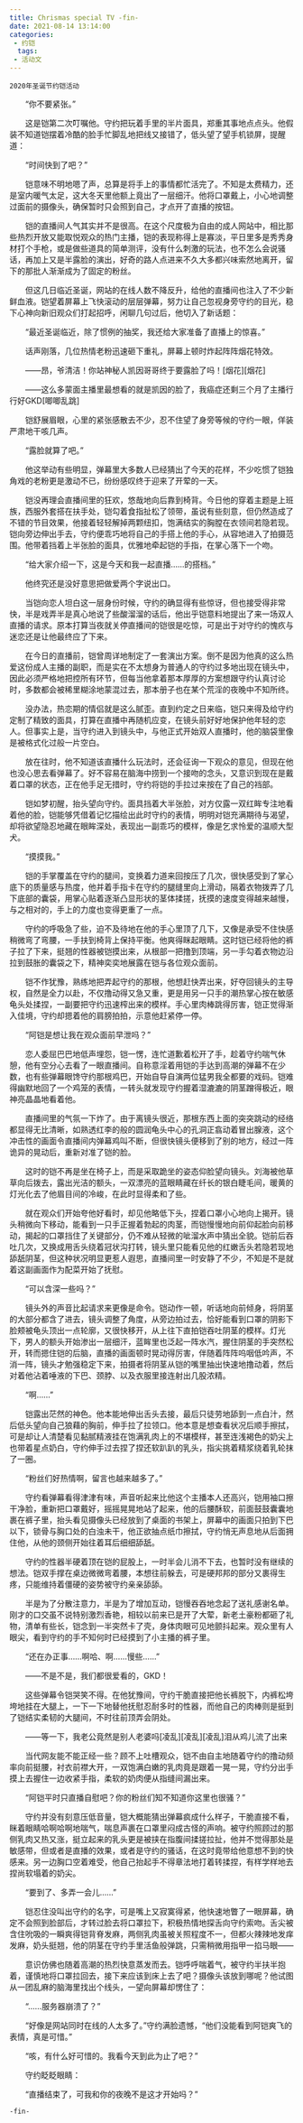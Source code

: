 ```yaml
---
title: Chrismas special TV -fin-
date: 2021-08-14 13:14:00
categories:
 - 约铠
  tags: 
 - 活动文
---
```


    2020年圣诞节约铠活动

　　“你不要紧张。”

　　这是铠第二次叮嘱他。守约把玩着手里的半片面具，郑重其事地点点头。他假装不知道铠摆着冷酷的脸手忙脚乱地把线又接错了，低头望了望手机锁屏，提醒道：

　　“时间快到了吧？”

　　铠意味不明地嗯了声，总算是将手上的事情都忙活完了。不知是太费精力，还是室内暖气太足，这大冬天里他额上竟出了一层细汗。他将口罩戴上，小心地调整过面前的摄像头，确保暂时只会照到自己，才点开了直播的按钮。

　　铠的直播间人气其实并不是很高。在这个尺度极为自由的成人网站中，相比那些热烈开放又能取悦观众的热门主播，铠的表现称得上是寡淡，平日里多是秀秀身材打个手枪，或是做些道具的简单测评，没有什么刺激的玩法，也不怎么会说骚话，再加上又是半露脸的演出，好奇的路人点进来不久大多都兴味索然地离开，留下的那批人渐渐成为了固定的粉丝。

　　但这几日临近圣诞，网站的在线人数不降反升，给他的直播间也注入了不少新鲜血液。铠望着屏幕上飞快滚动的层层弹幕，努力让自己忽视身旁守约的目光，稳下心神向新旧观众们打起招呼，闲聊几句过后，他切入了新话题：

　　“最近圣诞临近，除了惯例的抽奖，我还给大家准备了直播上的惊喜。”

　　话声刚落，几位热情老粉迅速砸下重礼，屏幕上顿时炸起阵阵烟花特效。

　　——昂，爷清洁！你站神秘人凯因哥哥终于要露脸了吗！[烟花][烟花]

　　——这么多蒙面主播里最想看的就是凯因的脸了，我癌症还剩三个月了主播行行好GKD[唧唧乱跳]

　　铠舒展眉眼，心里的紧张感散去不少，忍不住望了身旁等候的守约一眼，佯装严肃地干咳几声。

　　“露脸就算了吧。”

　　他这举动有些明显，弹幕里大多数人已经猜出了今天的花样，不少吃惯了铠独角戏的老粉更是激动不已，纷纷感叹终于迎来了开荤的一天。

　　铠没再理会直播间里的狂欢，悠哉地向后靠到椅背。今日他的穿着主题是上班族，西服外套搭在扶手处，铠勾着食指扯松了领带，虽说有些刻意，但仍然造成了不错的节目效果，他接着轻轻解掉两颗纽扣，饱满结实的胸膛在衣领间若隐若现。铠向旁边伸出手去，守约便乖巧地将自己的手搭上他的手心，从容地进入了拍摄范围。他带着挡着上半张脸的面具，优雅地牵起铠的手指，在掌心落下一个吻。

　　“给大家介绍一下，这是今天和我一起直播……的搭档。”

　　他终究还是没好意思把做爱两个字说出口。

　　当铠向恋人坦白这一层身份时候，守约的确显得有些惊讶，但也接受得非常快，半是戏弄半是真心地说了些酸溜溜的话后，他出乎铠意料地提出了来一场双人直播的请求。原本打算当夜就关停直播间的铠很是吃惊，可是出于对守约的愧疚与迷恋还是让他最终应了下来。

　　在今日的直播前，铠曾周详地制定了一套演出方案。倒不是因为他真的这么热爱这份成人主播的副职，而是实在不太想身为普通人的守约过多地出现在镜头中，因此必须严格地把控所有环节，但每当他拿着那本厚厚的方案想跟守约认真讨论时，多数都会被稀里糊涂地蒙混过去，那本册子也在某个荒淫的夜晚中不知所终。

　　没办法，热恋期的情侣就是这么腻歪。直到约定之日来临，铠只来得及给守约定制了精致的面具，打算在直播中再随机应变，在镜头前好好地保护他年轻的恋人。但事实上是，当守约进入到镜头中，与他正式开始双人直播时，他的脑袋里像是被格式化过般一片空白。

　　放在往时，他不知道该直播什么玩法时，还会征询一下观众的意见，但现在他也没心思去看弹幕了。好不容易在脑海中捞到一个接吻的念头，又意识到现在是戴着口罩的状态，正在他手足无措时，守约将铠的手拉过来按在了自己的裆部。

　　铠如梦初醒，抬头望向守约。面具挡着大半张脸，对方仅露一双红眸专注地看着他的脸，铠能够凭借着记忆描绘出此时守约的表情，明明对铠充满期待与渴望，却将欲望隐忍地藏在眼眸深处，表现出一副乖巧的模样，像是乞求怜爱的温顺大型犬。

　　“摸摸我。”

　　铠的手掌覆盖在守约的腿间，变换着力道来回按压了几次，很快感受到了掌心底下的质量感与热度，他并着手指卡在守约的腿缝里向上滑动，隔着衣物拨弄了几下底部的囊袋，用掌心贴着逐渐凸显形状的茎体揉搓，抚摸的速度变得越来越慢，与之相对的，手上的力度也变得更重了一点。

　　守约的呼吸急了些，迫不及待地在他的手心里顶了几下，又像是承受不住快感稍微弯了弯腰，一手扶到椅背上保持平衡。他爽得眯起眼睛。这时铠已经将他的裤子拉了下来，挺翘的性器被铠摸出来，从根部一把撸到顶端，另一手勾着衣物边沿拉到鼓胀的囊袋之下，精神奕奕地展露在铠与各位观众面前。

　　铠不作犹豫，熟练地把弄起守约的那根，他想赶快弄出来，好夺回镜头的主导权，自然是全力以赴，不仅撸动得又急又重，更是用另一只手的潮热掌心按在敏感龟头处揉捏，一副要把守约迅速榨出来的模样。手心里肉棒跳得厉害，铠正觉得渐入佳境，守约却摁着他的肩膀拍拍，示意他赶紧停一停。

　　“阿铠是想让我在观众面前早泄吗？”

　　恋人委屈巴巴地低声埋怨，铠一愣，连忙道歉着松开了手，趁着守约喘气休憩，他有空分心去看了一眼直播间。自称意淫着用铠的手达到高潮的弹幕不在少数，也有些弹幕眼馋守约那根鸡巴，开始自导自演两位猛男我全都要的戏码。铠难得幽默地回了一个鸡笼的表情，一转头就发现守约握着湿漉漉的阴茎蹭得极近，眼神亮晶晶地看着他。

　　直播间里的气氛一下炸了。由于离镜头很近，那根东西上面的突突跳动的经络都显得无比清晰，如熟透红李的般的圆润龟头中心的孔洞正翕动着冒出腺液，这个冲击性的画面令直播间内弹幕鸡叫不断，但很快镜头便移到了别的地方，经过一阵诡异的晃动后，重新对准了铠的脸。

　　这时的铠不再是坐在椅子上，而是采取跪坐的姿态仰脸望向镜头。刘海被他草草向后拨去，露出光洁的额头，一双漂亮的蓝眼睛藏在纤长的银白睫毛间，暖黄的灯光化去了他眉目间的冷峻，在此时显得柔和了些。

　　就在观众们开始夸他好看时，却见他略低下头，捏着口罩小心地向上揭开。镜头稍微向下移动，能看到一只手正握着勃起的肉茎，而铠慢慢地向前仰起脸向前移动，揭起的口罩挡住了关键部分，仍不难从轻微的呲溜水声中猜出全貌。铠前后吞吐几次，又换成用舌头绕着冠状沟打转，镜头里只能看见他的红嫩舌头若隐若现地舔舐阴茎，但这种状况明显更惹人遐思，直播间里一时安静了不少，不知是不是就着这副画面作为配菜开始了抚慰。

　　“可以含深一些吗？”

　　镜头外的声音比起请求来更像是命令。铠动作一顿，听话地向前倾身，将阴茎的大部分都含了进去，镜头调整了角度，从旁边拍过去，恰好能看到口罩的阴影下脸颊被龟头顶出一点轮廓，又很快移开，从上往下直拍铠吞吐阴茎的模样。灯光下，男人的额头开始渗出一层细汗，蓝眸里也泛起一阵水汽，握住阴茎的手突然松开，转而摁住铠的后脑，直播的画面顿时晃动得厉害，伴随着阵阵呜咽低吟声，不消一阵，镜头才勉强稳定下来，拍摄者将阴茎从铠的嘴里抽出快速地撸动着，然后对着他沾着唾液的下巴、颈脖、以及衣服里接连射出几股浓精。

　　“啊……”

　　铠露出茫然的神色。他本能地伸出舌头去接，最后只徒劳地舔到一点白汁，然后低头望向自己狼藉的胸前，伸手拉了拉领口。他本意是想查看状况后顺手擦拭，可是却让人清楚看见黏腻精液挂在饱满乳肉上的不堪模样，甚至连浅褐色的奶尖上也带着星点奶白，守约伸手过去捏了捏还软趴趴的乳头，指尖挑着精浆绕着乳轮抹了一圈。

　　“粉丝们好热情啊，留言也越来越多了。”

　　守约看弹幕看得津津有味，声音听起来比他这个主播本人还高兴，铠用袖口擦干净脸，重新把口罩戴好，摇摇晃晃地站了起来，他的后腰酥软，前面鼓鼓囊囊地裹在裤子里，抬头看见摄像头已经放到了桌面的书架上，屏幕中的画面只拍到下巴以下，锁骨与胸口处的白浊未干，他正欲抽点纸巾擦拭，守约悄无声息地从后面拥住他，从他的颈侧开始往着耳后细细舔舐。

　　守约的性器半硬着顶在铠的屁股上，一时半会儿消不下去，也暂时没有继续的想法。铠双手撑在桌边微微弯着腰，本想往前躲去，可是硬邦邦的部分又裹得生疼，只能维持着僵硬的姿势被守约亲亲舔舔。

　　半是为了分散注意力，半是为了增加互动，铠慢吞吞地念起了送礼感谢名单。刚才的口交虽不说特别激烈香艳，相较以前来已是开了大荤，新老土豪粉都砸了礼物，清单有些长，铠念到一半突然卡了壳，身体肉眼可见地颤抖起来。观众里有人眼尖，看到守约的手不知何时已经摸到了小主播的裤子里。

　　“还在办正事……啊哈、啊……慢些……”

　　——不是不是，我们都很爱看的，GKD！

　　这些弹幕令铠哭笑不得。在他犹豫间，守约干脆直接把他长裤脱下，内裤松垮垮地挂在大腿上，一下一下地替他抚慰忍耐多时的性器，而他自己的肉棒则是挺到了铠结实柔韧的大腿间，不时往前顶弄会阴处。

　　——等一下，我老公竟然是别人老婆吗[凌乱][凌乱][凌乱]泪从鸡儿流了出来

　　当代网友能不能正经一些？顾不上吐槽观众，铠不由自主地随着守约的撸动频率向前挺腰，衬衣前襟大开，一双饱满白嫩的乳肉竟是跟着一晃一晃，守约分出手摸上去握住一边收紧手指，柔软的奶肉便从指缝间漏出来。

　　“阿铠平时只直播自慰吧？你的粉丝们知不知道你这里也很骚？”

　　守约并没有刻意压低音量，铠大概能猜出弹幕疯成什么样子，干脆直接不看，眯着眼睛哈啊哈啊地喘气，喘息声裹在口罩里闷成古怪的声响。被守约照顾过的那侧乳肉又热又涨，挺立起来的乳头更是被挟在指腹间揉搓拉扯，他并不觉得那处是敏感带，但或者是直播的效果，或者是守约的骚话，在这时竟带给他意想不到的快感来。另一边胸口空着难受，他自己抬起手不得章法地打着转揉捏，有样学样地去捏尚软塌着的奶尖。

　　“要到了、多弄一会儿……”

　　铠忍住没叫出守约的名字，可是嘴上又寂寞得紧，他快速地瞥了一眼屏幕，确定不会照到脸部后，才转过脸去将口罩拉下，积极热情地探舌向守约索吻。舌尖被含住吮吸的一瞬爽得铠背脊发麻，两侧乳肉虽被关照程度不一，但都火辣辣地发痒发麻，奶头挺翘，他的阴茎在守约手里活鱼般弹跳，只需稍微用指甲一掐马眼——

　　意识仿佛也随着高潮的热烈快意蒸发而去。铠呼呼喘着气，被守约半扶半抱着，谨慎地将口罩拉回去，接下来应该到床上去了吧？摄像头该放到哪呢？他试图从一团乱麻的脑海里找出个线头，一望向屏幕却愣住了：

　　“……服务器崩溃了？”

　　“好像是网站同时在线的人太多了。”守约满脸遗憾，“他们没能看到阿铠爽飞的表情，真是可惜。”

　　“咳，有什么好可惜的。我看今天到此为止了吧？”

　　守约眨眨眼睛：

　　“直播结束了，可我和你的夜晚不是这才开始吗？”

    -fin-